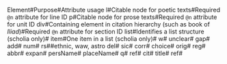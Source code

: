 

Element#Purpose#Attribute usage
l#Citable node for poetic texts#Required `@n` attribute for line ID
p#Citable node for prose texts#Required `@n` attribute for unit ID
div#Containing element in citation hierarchy (such as book of *Iliad*)#Required `@n` attribute for section ID
list#Identifies a list structure (scholia only)#
item#One item in a list (scholia only)#
w#
unclear#
gap#
add#
num#
rs##ethnic, waw, astro
del#
sic#
corr#
choice#
orig#
reg#
abbr#
expan#
persName#
placeName#
q#
ref#
cit#
title#
ref#
